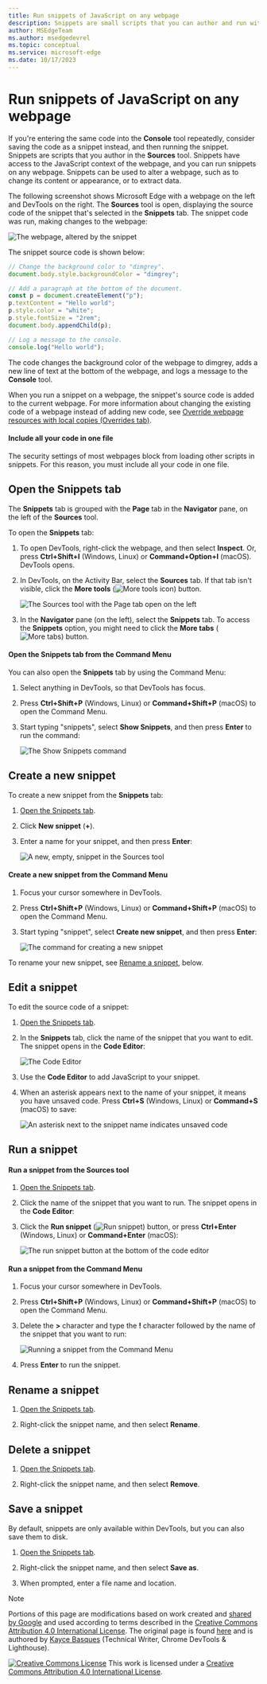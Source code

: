 ```yaml
---
title: Run snippets of JavaScript on any webpage
description: Snippets are small scripts that you can author and run within the Sources tool of Microsoft Edge DevTools.  You can access and run resources from any webpage.  When you run a Snippet, it runs from the context of the currently open webpage.
author: MSEdgeTeam
ms.author: msedgedevrel
ms.topic: conceptual
ms.service: microsoft-edge
ms.date: 10/17/2023
---
```

<!-- Copyright Kayce Basques

   Licensed under the Apache License, Version 2.0 (the "License");
   you may not use this file except in compliance with the License.
   You may obtain a copy of the License at

       https://www.apache.org/licenses/LICENSE-2.0

   Unless required by applicable law or agreed to in writing, software
   distributed under the License is distributed on an "AS IS" BASIS,
   WITHOUT WARRANTIES OR CONDITIONS OF ANY KIND, either express or implied.
   See the License for the specific language governing permissions and
   limitations under the License.  -->
# Run snippets of JavaScript on any webpage

If you're entering the same code into the **Console** tool repeatedly, consider saving the code as a snippet instead, and then running the snippet.  Snippets are scripts that you author in the **Sources** tool.  Snippets have access to the JavaScript context of the webpage, and you can run snippets on any webpage.  Snippets can be used to alter a webpage, such as to change its content or appearance, or to extract data.

The following screenshot shows Microsoft Edge with a webpage on the left and DevTools on the right. The **Sources** tool is open, displaying the source code of the snippet that's selected in the **Snippets** tab. The snippet code was run, making changes to the webpage:

![The webpage, altered by the snippet](./snippets-images/snippets-overview.png)

The snippet source code is shown below:

```javascript
// Change the background color to "dimgrey".
document.body.style.backgroundColor = "dimgrey";

// Add a paragraph at the bottom of the document.
const p = document.createElement("p");
p.textContent = "Hello world";
p.style.color = "white";
p.style.fontSize = "2rem";
document.body.appendChild(p);

// Log a message to the console.
console.log("Hello world");
```

The code changes the background color of the webpage to dimgrey, adds a new line of text at the bottom of the webpage, and logs a message to the **Console** tool.

When you run a snippet on a webpage, the snippet's source code is added to the current webpage. For more information about changing the existing code of a webpage instead of adding new code, see [Override webpage resources with local copies (Overrides tab)](./overrides.md).

#### Include all your code in one file

The security settings of most webpages block from loading other scripts in snippets. For this reason, you must include all your code in one file.


<!-- ====================================================================== -->
## Open the Snippets tab

The **Snippets** tab is grouped with the **Page** tab in the **Navigator** pane, on the left of the **Sources** tool.

To open the **Snippets** tab:

1. To open DevTools, right-click the webpage, and then select **Inspect**. Or, press **Ctrl+Shift+I** (Windows, Linux) or **Command+Option+I** (macOS). DevTools opens.

1. In DevTools, on the Activity Bar, select the **Sources** tab. If that tab isn't visible, click the **More tools** (![More tools icon](./snippets-images/more-tools-icon.png)) button.

   ![The Sources tool with the Page tab open on the left](./snippets-images/sources-tool-page-pane.png)

1. In the **Navigator** pane (on the left), select the **Snippets** tab.  To access the **Snippets** option, you might need to click the **More tabs** (![More tabs](./snippets-images/more-tabs-icon.png)) button.


#### Open the Snippets tab from the Command Menu

You can also open the **Snippets** tab by using the Command Menu:

1. Select anything in DevTools, so that DevTools has focus.

1. Press **Ctrl+Shift+P** (Windows, Linux) or **Command+Shift+P** (macOS) to open the Command Menu.

1. Start typing "snippets", select **Show Snippets**, and then press **Enter** to run the command:

   ![The Show Snippets command](./snippets-images/command-menu.png)


<!-- ====================================================================== -->
## Create a new snippet

To create a new snippet from the **Snippets** tab:

1. [Open the Snippets tab](#open-the-snippets-tab).

1. Click **New snippet** (**+**).

1. Enter a name for your snippet, and then press **Enter**:

   ![A new, empty, snippet in the Sources tool](./snippets-images/new-snippet.png)

#### Create a new snippet from the Command Menu

1. Focus your cursor somewhere in DevTools.

1. Press **Ctrl+Shift+P** (Windows, Linux) or **Command+Shift+P** (macOS) to open the Command Menu.

1. Start typing "snippet", select **Create new snippet**, and then press **Enter**:

   ![The command for creating a new snippet](./snippets-images/new-snippet-command-menu.png)

To rename your new snippet, see [Rename a snippet](#rename-a-snippet), below.


<!-- ====================================================================== -->
## Edit a snippet

To edit the source code of a snippet:

1. [Open the Snippets tab](#open-the-snippets-tab).

1. In the **Snippets** tab, click the name of the snippet that you want to edit.  The snippet opens in the **Code Editor**:

   ![The Code Editor](./snippets-images/edit-snippet.png)

1. Use the **Code Editor** to add JavaScript to your snippet.

1. When an asterisk appears next to the name of your snippet, it means you have unsaved code.  Press **Ctrl+S** (Windows, Linux) or **Command+S** (macOS) to save:

   ![An asterisk next to the snippet name indicates unsaved code](./snippets-images/unsaved-changes.png)


<!-- ====================================================================== -->
## Run a snippet

#### Run a snippet from the Sources tool

1. [Open the Snippets tab](#open-the-snippets-tab).

1. Click the name of the snippet that you want to run.  The snippet opens in the **Code Editor**:

1. Click the **Run snippet** (![Run snippet](./snippets-images/run-snippet-icon.png)) button, or press **Ctrl+Enter** (Windows, Linux) or **Command+Enter** (macOS):

   ![The run snippet button at the bottom of the code editor](./snippets-images/run-snippet-from-sources-tool.png)

#### Run a snippet from the Command Menu

1. Focus your cursor somewhere in DevTools.

1. Press **Ctrl+Shift+P** (Windows, Linux) or **Command+Shift+P** (macOS) to open the Command Menu.

1. Delete the **>** character and type the **!** character followed by the name of the snippet that you want to run:

   ![Running a snippet from the Command Menu](./snippets-images/run-snippet-from-command-menu.png)

1. Press **Enter** to run the snippet.


<!-- ====================================================================== -->
## Rename a snippet

1. [Open the Snippets tab](#open-the-snippets-tab).

1. Right-click the snippet name, and then select **Rename**.


<!-- ====================================================================== -->
## Delete a snippet

1. [Open the Snippets tab](#open-the-snippets-tab).

1. Right-click the snippet name, and then select **Remove**.


<!-- ====================================================================== -->
## Save a snippet

By default, snippets are only available within DevTools, but you can also save them to disk.

1. [Open the Snippets tab](#open-the-snippets-tab).

1. Right-click the snippet name, and then select **Save as**.

1. When prompted, enter a file name and location.


<!-- ====================================================================== -->
> [!NOTE]
> Portions of this page are modifications based on work created and [shared by Google](https://developers.google.com/terms/site-policies) and used according to terms described in the [Creative Commons Attribution 4.0 International License](https://creativecommons.org/licenses/by/4.0).
> The original page is found [here](https://developer.chrome.com/docs/devtools/javascript/snippets/) and is authored by [Kayce Basques](https://developers.google.com/web/resources/contributors#kayce-basques) (Technical Writer, Chrome DevTools \& Lighthouse).

[![Creative Commons License](../../media/cc-logo/88x31.png)](https://creativecommons.org/licenses/by/4.0)
This work is licensed under a [Creative Commons Attribution 4.0 International License](https://creativecommons.org/licenses/by/4.0).
